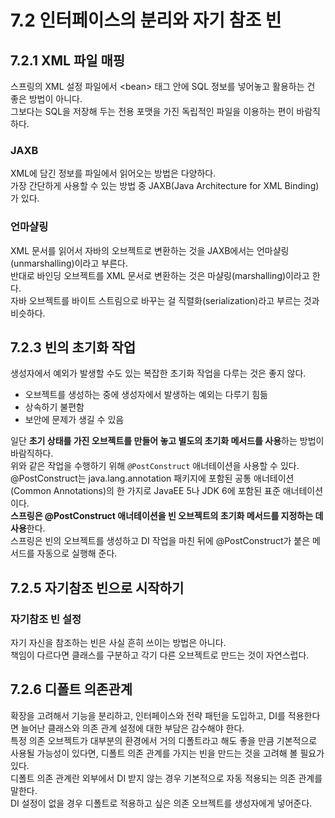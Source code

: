 # 7.2 인터페이스의 분리와 자기 참조 빈

## 7.2.1 XML 파일 매핑

스프링의 XML 설정 파일에서 \<bean> 태그 안에 SQL 정보를 넣어놓고 활용하는 건 좋은 방법이 아니다.  
그보다는 SQL을 저장해 두는 전용 포맷을 가진 독립적인 파일을 이용하는 편이 바람직하다.

### JAXB

XML에 담긴 정보를 파일에서 읽어오는 방법은 다양하다.  
가장 간단하게 사용할 수 있는 방법 중 JAXB(Java Architecture for XML Binding)가 있다.

### 언마샬링

XML 문서를 읽어서 자바의 오브젝트로 변환하는 것을 JAXB에서는 언마샬링(unmarshalling)이라고 부른다.  
반대로 바인딩 오브젝트를 XML 문서로 변환하는 것은 마샬링(marshalling)이라고 한다.  
자바 오브젝트를 바이트 스트림으로 바꾸는 걸 직렬화(serialization)라고 부르는 것과 비슷하다.

## 7.2.3 빈의 초기화 작업

생성자에서 예외가 발생할 수도 있는 복잡한 초기화 작업을 다루는 것은 좋지 않다.  

- 오브젝트를 생성하는 중에 생성자에서 발생하는 예외는 다루기 힘듦
- 상속하기 불편함
- 보안에 문제가 생길 수 있음

일단 **초기 상태를 가진 오브젝트를 만들어 놓고 별도의 초기화 메서드를 사용**하는 방법이 바람직하다.  
위와 같은 작업을 수행하기 위해 `@PostConstruct` 애너테이션을 사용할 수 있다.  
@PostConstruct는 java.lang.annotation 패키지에 포함된 공통 애너테이션(Common Annotations)의 한 가지로 JavaEE 5나 JDK 6에 포함된 표준 애너테이션이다.  
**스프링은 @PostConstruct 애너테이션을 빈 오브젝트의 초기화 메서드를 지정하는 데 사용**한다.  
스프링은 빈의 오브젝트를 생성하고 DI 작업을 마친 뒤에 @PostConstruct가 붙은 메서드를 자동으로 실행해 준다.

## 7.2.5 자기참조 빈으로 시작하기

### 자기참조 빈 설정

자기 자신을 참조하는 빈은 사실 흔히 쓰이는 방법은 아니다.  
책임이 다르다면 클래스를 구분하고 각기 다른 오브젝트로 만드는 것이 자연스럽다.

## 7.2.6 디폴트 의존관계

확장을 고려해서 기능을 분리하고, 인터페이스와 전략 패턴을 도입하고, DI를 적용한다면 늘어난 클래스와 의존 관계 설정에 대한 부담은 감수해야 한다.  
특정 의존 오브젝트가 대부분의 환경에서 거의 디폴트라고 해도 좋을 만큼 기본적으로 사용될 가능성이 있다면, 디폴트 의존 관계를 가지는 빈을 만드는 것을 고려해 볼 필요가 있다.  
디폴트 의존 관계란 외부에서 DI 받지 않는 경우 기본적으로 자동 적용되는 의존 관계를 말한다.  
DI 설정이 없을 경우 디폴트로 적용하고 싶은 의존 오브젝트를 생성자에게 넣어준다.
